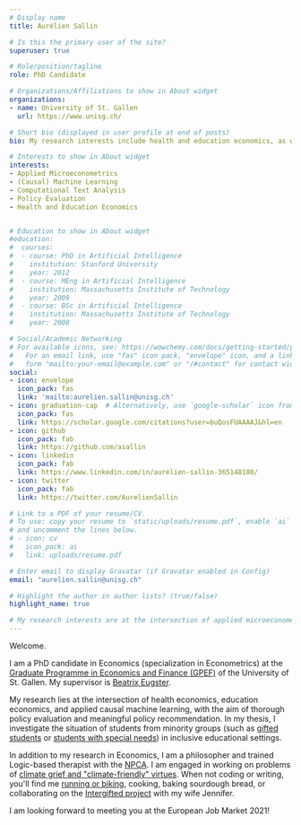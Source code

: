 ```yaml
---
# Display name
title: Aurélien Sallin

# Is this the primary user of the site?
superuser: true

# Role/position/tagline
role: PhD Candidate

# Organizations/Affiliations to show in About widget
organizations:
- name: University of St. Gallen
  url: https://www.unisg.ch/

# Short bio (displayed in user profile at end of posts)
bio: My research interests include health and education economics, as well as machine learning methods. 

# Interests to show in About widget
interests:
- Applied Microeconometrics 
- (Causal) Machine Learning
- Computational Text Analysis
- Policy Evaluation
- Health and Education Economics


# Education to show in About widget
#education:
#  courses:
#  - course: PhD in Artificial Intelligence
#    institution: Stanford University
#    year: 2012
#  - course: MEng in Artificial Intelligence
#    institution: Massachusetts Institute of Technology
#    year: 2009
#  - course: BSc in Artificial Intelligence
#    institution: Massachusetts Institute of Technology
#    year: 2008

# Social/Academic Networking
# For available icons, see: https://wowchemy.com/docs/getting-started/page-builder/#icons
#   For an email link, use "fas" icon pack, "envelope" icon, and a link in the
#   form "mailto:your-email@example.com" or "/#contact" for contact widget.
social:
- icon: envelope
  icon_pack: fas
  link: 'mailto:aurelien.sallin@unisg.ch'
- icon: graduation-cap  # Alternatively, use `google-scholar` icon from `ai` icon pack
  icon_pack: fas
  link: https://scholar.google.com/citations?user=buQosFUAAAAJ&hl=en
- icon: github
  icon_pack: fab
  link: https://github.com/asallin
- icon: linkedin
  icon_pack: fab
  link: https://www.linkedin.com/in/aurélien-sallin-365148100/
- icon: twitter
  icon_pack: fab
  link: https://twitter.com/AurelienSallin

# Link to a PDF of your resume/CV.
# To use: copy your resume to `static/uploads/resume.pdf`, enable `ai` icons in `params.toml`, 
# and uncomment the lines below.
# - icon: cv
#   icon_pack: ai
#   link: uploads/resume.pdf

# Enter email to display Gravatar (if Gravatar enabled in Config)
email: "aurelien.sallin@unisg.ch"

# Highlight the author in author lists? (true/false)
highlight_name: true

# My research interests are at the intersection of applied microeconometrics, (causal) machine learning, and education and health economics, with the aim of thorough policy evaluation and meaningful policy recommendation.
---
```


Welcome. 

I am a PhD candidate in Economics (specialization in Econometrics) at the [Graduate Programme in Economics and Finance (GPEF)](https://www.unisg.ch/en/forschung/doktorat/graduateprogrammeeconomicsandandfinance) of the University of St. Gallen. My supervisor is [Beatrix Eugster](https://www.beatrixeugster.ch/).

My research lies at the intersection of health economics, education economics, and applied causal machine learning, with the aim of thorough policy evaluation and meaningful policy recommendation. In my thesis, I investigate the situation of students from minority groups (such as [gifted students](http://jhr.uwpress.org/content/early/2021/02/03/jhr.58.4.0920-11170R1.full.pdf+html) or [students with special needs](https://drive.google.com/file/d/107Nj2l3LgDpGxCkFDXnll7oCCeZ-Yz4c/view)) in inclusive educational settings. 

In addition to my research in Economics, I am a philosopher and trained Logic-based therapist with the [NPCA](https://npcassoc.org/). I am engaged in working on problems of [climate grief and "climate-friendly" virtues](https://www.pdcnet.org/ijpp/content/ijpp_2021_0007_0001_0011_0026). When not coding or writing, you'll find me [running or biking](https://www.strava.com/athletes/14815281), cooking, baking sourdough bread, or collaborating on the [Intergifted project](https://www.intergifted.com) with my wife Jennifer.  

I am looking forward to meeting you at the European Job Market 2021!
